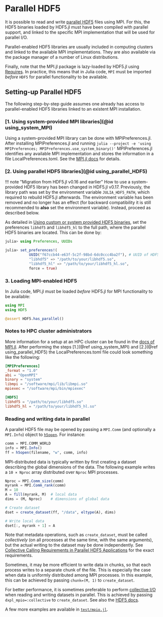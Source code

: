 # Parallel HDF5

It is possible to read and write [parallel
HDF5](https://portal.hdfgroup.org/display/HDF5/Parallel+HDF5) files using MPI.
For this, the HDF5 binaries loaded by HDF5.jl must have been compiled with
parallel support, and linked to the specific MPI implementation that will be used for parallel I/O.

Parallel-enabled HDF5 libraries are usually included in computing clusters and
linked to the available MPI implementations.
They are also available via the package manager of a number of Linux
distributions.

Finally, note that the MPI.jl package is lazy-loaded by HDF5.jl
using [Requires](https://github.com/JuliaPackaging/Requires.jl).
In practice, this means that in Julia code, `MPI` must be imported _before_
`HDF5` for parallel functionality to be available.

## Setting-up Parallel HDF5

The following step-by-step guide assumes one already has access to
parallel-enabled HDF5 libraries linked to an existent MPI installation.

### [1. Using system-provided MPI libraries](@id using_system_MPI)

Using a system-provided MPI library can be done with MPIPreferences.jl.
After installing MPIPreferences.jl and running
`julia --project -e 'using MPIPreferences; MPIPreferences.use_system_binary()'`
MPIPreferences.jl identifies any available MPI implementation and stores the information
in a file LocalPreferences.toml.
See the [MPI.jl
docs](https://juliaparallel.org/MPI.jl/stable/configuration/#Using-a-system-provided-MPI-backend)
for details.

### [2. Using parallel HDF5 libraries](@id using_parallel_HDF5)

!!! note "Migration from HDF5.jl v0.16 and earlier"
    How to use a system-provided HDF5 library has been changed in HDF5.jl v0.17. Previously,
    the library path was set by the environment variable `JULIA_HDF5_PATH`, which required to
    rebuild HDF5.jl afterwards. The environment variable has been removed and no longer has an
    effect (for backward compatibility it is still recommended to **also** set the environment
    variable). Instead, proceed as described below.

As detailed in [Using custom or system provided HDF5 binaries](@ref), set the
preferences `libhdf5` and `libhdf5_hl` to the full path, where the parallel HDF5 binaries are located.
This can be done by:

```julia
julia> using Preferences, UUIDs

julia> set_preferences!(
           UUID("f67ccb44-e63f-5c2f-98bd-6dc0ccc4ba2f"), # UUID of HDF5.jl
           "libhdf5" => "/path/to/your/libhdf5.so",
           "libhdf5_hl" => "/path/to/your/libhdf5_hl.so",
           force = true)
```

### 3. Loading MPI-enabled HDF5

In Julia code, MPI.jl must be loaded _before_ HDF5.jl for MPI functionality to
be available:

```julia
using MPI
using HDF5

@assert HDF5.has_parallel()
```

### Notes to HPC cluster administrators

More information for a setup at an HPC cluster can be found in the [docs of MPI.jl](https://juliaparallel.org/MPI.jl/stable/configuration/#Notes-to-HPC-cluster-administrators).
After performing the steps [1.](@ref using_system_MPI) and [2.](@ref using_parallel_HDF5) the
LocalPreferences.toml file could look something like the following:

```toml
[MPIPreferences]
_format = "1.0"
abi = "OpenMPI"
binary = "system"
libmpi = "/software/mpi/lib/libmpi.so"
mpiexec = "/software/mpi/bin/mpiexec"

[HDF5]
libhdf5 = "/path/to/your/libhdf5.so"
libhdf5_hl = "/path/to/your/libhdf5_hl.so"
```

### Reading and writing data in parallel

A parallel HDF5 file may be opened by passing a `MPI.Comm` (and optionally a
`MPI.Info`) object to [`h5open`](@ref).
For instance:

```julia
comm = MPI.COMM_WORLD
info = MPI.Info()
ff = h5open(filename, "w", comm, info)
```

MPI-distributed data is typically written by first creating a dataset
describing the global dimensions of the data.
The following example writes a `10 × Nproc` array distributed over `Nproc` MPI
processes.

```julia
Nproc = MPI.Comm_size(comm)
myrank = MPI.Comm_rank(comm)
M = 10
A = fill(myrank, M)  # local data
dims = (M, Nproc)    # dimensions of global data

# Create dataset
dset = create_dataset(ff, "/data", eltype(A), dims)

# Write local data
dset[:, myrank + 1] = A
```

Note that metadata operations, such as `create_dataset`, must be called _collectively_ (on all processes at the same time, with the same arguments), but the actual writing to the dataset may be done independently. See [Collective Calling Requirements in Parallel HDF5 Applications](https://portal.hdfgroup.org/display/HDF5/Collective+Calling+Requirements+in+Parallel+HDF5+Applications) for the exact requirements.

Sometimes, it may be more efficient to write data in chunks, so that each
process writes to a separate chunk of the file.
This is especially the case when data is uniformly distributed among MPI
processes.
In this example, this can be achieved by passing `chunk=(M, 1)` to `create_dataset`.

For better performance, it is sometimes preferable to perform [collective
I/O](https://portal.hdfgroup.org/display/HDF5/Introduction+to+Parallel+HDF5)
when reading and writing datasets in parallel.
This is achieved by passing `dxpl_mpio=:collective` to `create_dataset`.
See also the [HDF5 docs](https://portal.hdfgroup.org/display/HDF5/H5P_SET_DXPL_MPIO).

A few more examples are available in [`test/mpio.jl`](https://github.com/JuliaIO/HDF5.jl/blob/master/test/mpio.jl).

